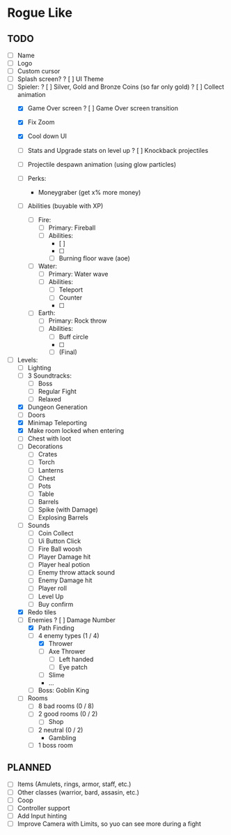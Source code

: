 # Rogue Like

## TODO

- [ ] Name
- [ ] Logo
- [ ] Custom cursor
- [ ] Splash screen?
? [ ] UI Theme
- [ ] Spieler:
	? [ ] Silver, Gold and Bronze Coins (so far only gold)
	? [ ] Collect animation
	- [X] Game Over screen
	? [ ] Game Over screen transition
	- [X] Fix Zoom
	- [X] Cool down UI
	- [ ] Stats and Upgrade stats on level up
	? [ ] Knockback projectiles
	- [ ] Projectile despawn animation (using glow particles)
	- [ ] Perks:
		- Moneygraber (get x% more money)
		
	- [ ] Abilities (buyable with XP)
		- [ ] Fire:
			- [ ] Primary: Fireball
			- [ ] Abilities:
				- [ ] 
				- [ ] 
				- [ ] Burning floor wave (aoe)
		- [ ] Water:
			- [ ] Primary: Water wave
			- [ ] Abilities:
				- [ ] Teleport
				- [ ] Counter
				- [ ] 
		- [ ] Earth:
			- [ ] Primary: Rock throw
			- [ ] Abilities:
				- [ ] Buff circle
				- [ ] 
				- [ ] (Final)
- [ ] Levels:
	- [ ] Lighting
	- [ ] 3 Soundtracks:
		- [ ] Boss
		- [ ] Regular Fight
		- [ ] Relaxed
	- [x] Dungeon Generation
	- [ ] Doors
	- [x] Minimap Teleporting
	- [x] Make room locked when entering
	- [ ] Chest with loot
	- [ ] Decorations
		- [ ] Crates
		- [ ] Torch
		- [ ] Lanterns
		- [ ] Chest
		- [ ] Pots
		- [ ] Table
		- [ ] Barrels
		- [ ] Spike (with Damage)
		- [ ] Explosing Barrels
	- [ ] Sounds
		- [ ] Coin Collect
		- [ ] Ui Button Click
		- [ ] Fire Ball woosh
		- [ ] Player Damage hit
		- [ ] Player heal potion
		- [ ] Enemy throw attack sound
		- [ ] Enemy Damage hit
		- [ ] Player roll
		- [ ] Level Up
		- [ ] Buy confirm
	- [x] Redo tiles
	- [ ] Enemies
		? [ ] Damage Number
		- [X] Path Finding
		- [ ] 4 enemy types (1 / 4)
			- [x] Thrower
			- [ ] Axe Thrower
				- [ ] Left handed
				- [ ] Eye patch
			- [ ] Slime
			- ...
		- [ ] Boss: Goblin King
	- [ ] Rooms
		- [ ] 8 bad rooms (0 / 8)
		- [ ] 2 good rooms (0 / 2)
			- [ ] Shop
		- [ ] 2 neutral (0 / 2)
			- Gambling
		- [ ] 1 boss room

## PLANNED

- [ ] Items (Amulets, rings, armor, staff, etc.)
- [ ] Other classes (warrior, bard, assasin, etc.)
- [ ] Coop
- [ ] Controller support
- [ ] Add Input hinting
- [ ] Improve Camera with Limits, so yuo can see more during a fight

